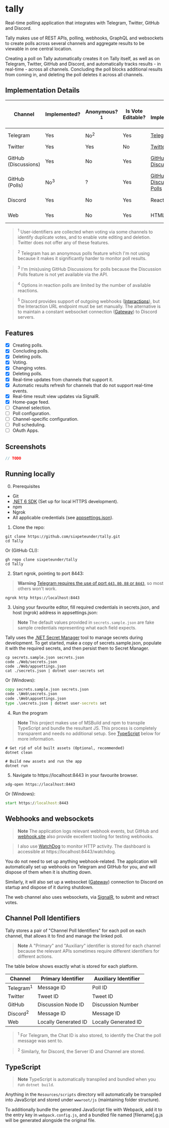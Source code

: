 # tally
Real-time polling application that integrates with Telegram, Twitter, GitHub and Discord.

Tally makes use of REST APIs, polling, webhooks, GraphQL and websockets to create polls across several channels and aggregate results to be viewable in one central location.

Creating a poll on Tally automatically creates it on Tally itself, as well as on Telegram, Twitter, GitHub and Discord, and automatically tracks results - in real-time - across all channels. 
Concluding the poll blocks additional results from coming in, and deleting the poll deletes it across all channels.

## Implementation Details

| Channel              | Implemented?   | Anonymous?<sup>1</sup> | Is Vote Editable? | Poll Implementation                                                                    | Maximum number of Options | Voting Implementation            | "Conclude Poll" Implementation | "Delete Poll" Implementation |
|----------------------|----------------|------------------------|-------------------|----------------------------------------------------------------------------------------|---------------------------|----------------------------------|--------------------------------|------------------------------|
| Telegram             | Yes            | No<sup>2</sup>         | Yes               | [Telegram Polls](https://telegram.org/blog/polls-2-0-vmq)                              | 10                        | Webhooks, polling                | Native "Stop poll"             | Delete message               |
| Twitter              | Yes            | Yes                    | No                | [Twitter Polls](https://help.twitter.com/en/using-twitter/twitter-polls)               | 4                         | Polling                          | Timeout                        | Delete tweet                 |
| GitHub (Discussions) | Yes            | No                     | Yes               | [GitHub Discussions](https://docs.github.com/en/discussions)                           | Infinite                  | Webhooks, GraphQL, polling       | Native "Lock conversation"     | Delete discussion            |
| GitHub (Polls)       | No<sup>3</sup> | ?                      | Yes               | [GitHub Discussion Polls](https://github.blog/changelog/2022-04-12-discussions-polls/) | 8                         | ?                                | Native "Lock conversation"     | Delete discussion            |
| Discord              | Yes            | No                     | Yes               | Reaction polls                                                                         | Infinite<sup>4</sup>      | Webhooks, websockets<sup>5</sup> | Remove reaction                | Delete message               |
| Web                  | Yes            | No                     | Yes               | HTML page                                                                              | Infinite                  | Websockets (via SignalR)         | Disable voting                 | Delete poll                  |

> <sup>1</sup> User-identifiers are collected when voting via some channels to identify duplicate votes, and to enable vote editing and deletion. Twitter does not offer any of these features.

> <sup>2</sup> Telegram has an anonymous polls feature which I'm not using because it makes it significantly harder to monitor poll results.

> <sup>3</sup> I'm (mis)using GitHub Discussions for polls because the Discussion Polls feature is not yet available via the API.

> <sup>4</sup> Options in reaction polls are limited by the number of available reactions.

> <sup>5</sup> Discord provides support of outgoing webhooks ([Interactions](https://discord.com/developers/docs/interactions/receiving-and-responding)), but the Interaction URL endpoint must be set manually. The alternative is to maintain a constant websocket connection ([Gateway](https://discord.com/developers/docs/topics/gateway)) to Discord servers.

## Features
- [x] Creating polls.
- [x] Concluding polls.
- [x] Deleting polls.
- [x] Voting.
- [x] Changing votes.
- [x] Deleting polls.
- [x] Real-time updates from channels that support it.
- [x] Automatic results refresh for channels that do not support real-time events. 
- [x] Real-time result view updates via SignalR.
- [x] Home-page feed.
- [ ] Channel selection.
- [ ] Poll configuration.
- [ ] Channel-specific configuration.
- [ ] Poll scheduling.
- [ ] OAuth Apps.

## Screenshots

```csharp 
// TODO
```

## Running locally

0. Prerequisites
- Git
- [.NET 6 SDK](https://get.dot.net/6) (Set up for local HTTPS development).
- npm 
- Ngrok
- All applicable credentials (see [appsettings.json](https://github.com/sixpeteunder/tally/tree/main/Web/appsetings.json)).

1. Clone the repo:

```shell
git clone https://github.com/sixpeteunder/tally.git
cd Tally
```

Or (GitHub CLI):

```shell
gh repo clone sixpeteunder/tally
cd Tally
```

2. Start ngrok, pointing to port 8443:

> **Warning**
> [Telegram requires the use of port `443`, `80`, `88` or `8443`](https://core.telegram.org/bots/webhooks), so most others won't work.

```shell 
ngrok http https://localhost:8443
```

3. Using your favourite editor, fill required credentials in secrets.json, and host (ngrok) address in appsettings.json:

> **Note**
> The default values provided in `secrets.sample.json` are fake sample credentials representing what each field expects.

Tally uses the [.NET Secret Manager](https://docs.microsoft.com/en-us/aspnet/core/security/app-secrets) tool to manage secrets during development. To get started, make a copy of secrets.sample.json, populate it with the required secrets, and then persist them to Secret Manager.

```shell
cp secrets.sample.json secrets.json
code ./Web/secrets.json
code ./Web/appsettings.json
cat ./secrets.json | dotnet user-secrets set
```

Or (Windows):

```cmd
copy secrets.sample.json secrets.json
code .\Web\secrets.json
code .\Web\appsettings.json
type .\secrets.json | dotnet user-secrets set
```
4. Run the program

> **Note**
> This project makes use of MSBuild and npm to transpile TypeScript and bundle the resultant JS. This process is completely transparent and needs no additional setup.
> See [TypeScript](#typescript) below for more information.

```shell
# Get rid of old built assets (Optional, recommended) 
dotnet clean 

# Build new assets and run the app
dotnet run
```

5. Navigate to https://localhost:8443 in your favourite browser.

```shell
xdg-open https://localhost:8443
```

Or (Windows):

```cmd
start https://localhost:8443
```

## Webhooks and websockets

> **Note**
> The application logs relevant webhook events, but GitHub and [webhook.site](https://webhook.site) also provide excellent tooling for testing webhooks.

> I also use [WatchDog](https://nuget.org/packages/WatchDog.NET) to monitor HTTP activity. The dashboard is accessible at https://localhost:8443/watchdog.

You do not need to set up anything webhook-related. The application will automatically set up webhooks on Telegram and GitHub for you, and will dispose of them when it is shutting down.

Similarly, it will also set up a websocket ([Gateway](https://discord.com/developers/docs/topics/gateway)) connection to Discord on startup and dispose of it during shutdown.

The web channel also uses websockets, via [SignalR](https://dotnet.microsoft.com/en-us/apps/aspnet/signalr), to submit and retract votes.

## Channel Poll Identifiers

Tally stores a pair of "Channel Poll Identifiers" for each poll on each channel, that allows it to find and manage the linked poll.

> **Note**
> A "Primary" and "Auxiliary" identifier is stored for each channel because the relevant APIs sometimes require different identifiers for different actions.

The table below shows exactly what is stored for each platform.

| Channel              | Primary Identifier   | Auxiliary Identifier |
|----------------------|----------------------|----------------------|
| Telegram<sup>1</sup> | Message ID           | Poll ID              |
| Twitter              | Tweet ID             | Tweet ID             |
| GitHub               | Discussion Node ID   | Discussion Number    |
| Discord<sup>2</sup>  | Message ID           | Message ID           |
| Web                  | Locally Generated ID | Locally Generated ID |

> <sup>1</sup> For Telegram, the Chat ID is also stored, to identify the Chat the poll message was sent to.

> <sup>2</sup> Similarly, for Discord, the Server ID and Channel are stored.

## TypeScript

> **Note**
> TypeScript is automatically transpiled and bundled when you run `dotnet build`.

Anything in the `Resources/scripts` directory will automatically be transpiled into JavaScript and stored under `wwwroot/js` (maintaining folder structure).

To additionally bundle the generated JavaScript file with Webpack, add it to the entry key in `webpack.config.js`, and a bundled file named [filename].g.js will be generated alongside the original file.
